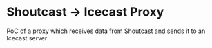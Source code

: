 # Shoutcast -> Icecast Proxy
PoC of a proxy which receives data from Shoutcast and sends it to an Icecast server